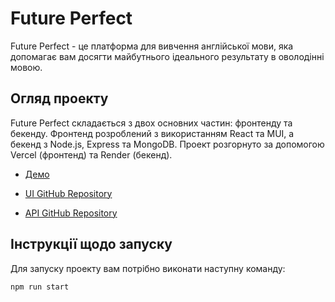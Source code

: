 # Future Perfect

Future Perfect - це платформа для вивчення англійської мови, яка допомагає вам досягти майбутнього ідеального результату в оволодінні мовою.

## Огляд проекту

Future Perfect складається з двох основних частин: фронтенду та бекенду. Фронтенд розроблений з використанням React та MUI, а бекенд з Node.js, Express та MongoDB. Проект розгорнуто за допомогою Vercel (фронтенд) та Render (бекенд).

- [Демо](https://futuresimplehack-ui.vercel.app/auth)

- [UI GitHub Repository](https://github.com/maksymtymchenko/futuresimplehack-ui/tree/master)
- [API GitHub Repository](https://github.com/maksymtymchenko/futuresimplehack-api/tree/main)

## Інструкції щодо запуску

Для запуску проекту вам потрібно виконати наступну команду:

```bash
npm run start
